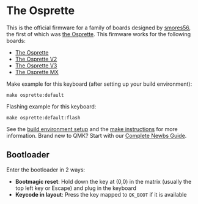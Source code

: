 # The Osprette

This is the official firmware for a family of boards designed by [smores56](https://github.com/smores56),
the first of which was [the Osprette](https://github.com/smores56/osprette). This firmware works for the following boards:

- [The Osprette](https://github.com/smores56/osprette)
- [The Osprette V2](https://github.com/smores56/osprette-v2)
- [The Osprette V3](https://github.com/smores56/osprette-v3)
- [The Osprette MX](https://github.com/smores56/osprette-mx)

Make example for this keyboard (after setting up your build environment):

    make osprette:default

Flashing example for this keyboard:

    make osprette:default:flash

See the [build environment setup](https://docs.qmk.fm/#/getting_started_build_tools) and the [make instructions](https://docs.qmk.fm/#/getting_started_make_guide) for more information. Brand new to QMK? Start with our [Complete Newbs Guide](https://docs.qmk.fm/#/newbs).

## Bootloader

Enter the bootloader in 2 ways:

* **Bootmagic reset**: Hold down the key at (0,0) in the matrix (usually the top left key or Escape) and plug in the keyboard
* **Keycode in layout**: Press the key mapped to `QK_BOOT` if it is available
